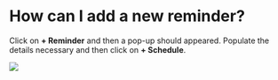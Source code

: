 # How can I add a new reminder?

<p class="no-margin">Click on <b>+ Reminder</b> and then a pop-up should appeared. Populate the details necessary and then click on <b>+ Schedule</b>.</p>
<p class="no-margin"></p>
<div class="intercom-container"><img src="/assets/img/teams-pro/remind-pro/image.png"></div>

<Intercom />
<Hubspot />
<Clarity />
<GoogleAnalytics />
